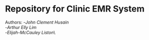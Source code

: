 # Repository for Clinic EMR System
Authors:
-*John Clement Husain*\
-*Arthur Elly Lim*\
-*Elijah-McCauley Liston*\
